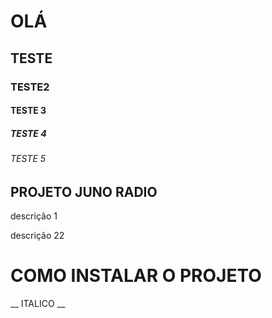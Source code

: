# OLÁ
## TESTE
### TESTE2
#### TESTE 3
##### TESTE 4
###### TESTE 5


## PROJETO JUNO RADIO
descrição 1


descrição 22


# COMO INSTALAR O PROJETO
__ ITALICO __
